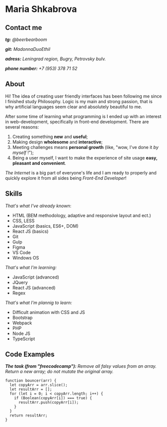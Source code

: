 # Maria Shkabrova
## Contact me
___tg:___ _@beerbearboom_

___git:___ _MadonnaDuoEthil_

___adress:___ _Leningrad region, Bugry, Petrovsky bulv._

___phone number:___ _+7 (953) 378 71 52_
## About
Hi! The idea of creating user friendly interfaces has been following me since I finished study Philosophy. Logic is my main and strong passion, that is why artificial languages seem clear and absolutely beautiful to me.

After some time of learning what programming is I ended up with an interest in web-development, specifically in front-end development. There are several reasons:

1. Creating something **new** and **useful**;
2. Making design **wholesome** and **interactive**;
3. Meeting challenges means **personal growth** (like, "wow, I've done it *by myself* !");
4. Being a user myself, I want to make the experience of site usage **easy, pleasant and convenient**.

*The Internet* is a big part of everyone's life and I am ready to properly and quickly explore it from all sides being *Front-End Developer*!

## Skills
*That's what I've already known*:
* HTML (BEM methodology, adaptive and responsive layout and ect.)
* CSS, LESS
* JavaScript (basics, ES6+, DOM)
* React JS (basics)
* Git
* Gulp
* Figma
* VS Code
* Windows OS

*That's what I'm learning:*
* JavaScript (advanced)
* JQuery
* React JS (advanced)
* Regex

*That's what I'm plannig to learn:*
* Difficult animation with CSS and JS
* Bootstrap
* Webpack
* PHP
* Node JS
* TypeScript
## Code Examples
***The task (from "freecodecamp"):*** *Remove all falsy values from an array. Return a new array; do not mutate the original array.*
```
function bouncer(arr) {
  let copyArr = arr.slice();
  let resultArr = [];
  for (let i = 0; i < copyArr.length; i++) {
    if (Boolean(copyArr[i]) === true) {
      resultArr.push(copyArr[i]);
    }
  }
  return resultArr;
}
```
[Опыт работы
Образование
Языки]: #